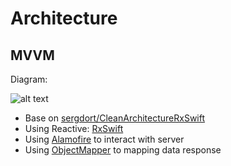 # Architecture
## MVVM
Diagram:

![alt text](https://github.com/sergdort/CleanArchitectureRxSwift/raw/master/Architecture/MVVMPattern.png)

- Base on [sergdort/CleanArchitectureRxSwift](https://github.com/raywenderlich/swift-style-guide)
- Using Reactive: [RxSwift](https://github.com/ReactiveX/RxSwift)
- Using [Alamofire](https://github.com/Alamofire/Alamofire) to interact with server
- Using [ObjectMapper](https://github.com/Hearst-DD/ObjectMapper) to mapping data response
